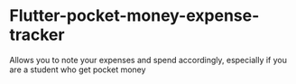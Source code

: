 # Flutter-pocket-money-expense-tracker
Allows you to note your expenses and spend accordingly, especially if you are a student who get pocket money
